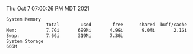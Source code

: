 Thu Oct  7 07:00:26 PM MDT 2021
```bash
System Memory
               total        used        free      shared  buff/cache   available
Mem:           7.7Gi       699Mi       4.9Gi       9.0Mi       2.1Gi       6.5Gi
Swap:          7.6Gi       319Mi       7.3Gi
System Storage
666M	.
```

